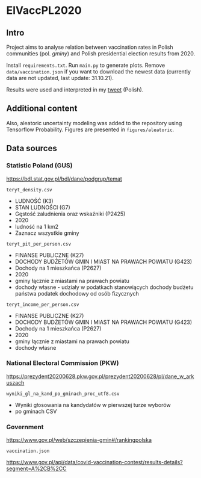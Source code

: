 # ElVaccPL2020

## Intro

Project aims to analyse relation between vaccination rates in Polish communities (pol. *gminy*) and Polish presidential
election results from 2020.

Install `requirements.txt`. Run `main.py` to generate plots. Remove `data/vaccination.json` if you want to download the
newest data (currently data are not updated, last update: 31.10.21).

Results were used and interpreted in my [tweet](https://twitter.com/DziezycMaciej/status/1495721187137228805) (Polish).

## Additional content

Also, aleatoric uncertainty modeling was added to the repository using Tensorflow Probability. Figures are presented in
`figures/aleatoric`.

## Data sources

### Statistic Poland (GUS)

https://bdl.stat.gov.pl/bdl/dane/podgrup/temat

`teryt_density.csv`

* LUDNOŚĆ (K3)
* STAN LUDNOŚCI (G7)
* Gęstość zaludnienia oraz wskaźniki (P2425)
* 2020
* ludność na 1 km2
* Zaznacz wszystkie gminy

`teryt_pit_per_person.csv`

* FINANSE PUBLICZNE (K27)
* DOCHODY BUDŻETÓW GMIN I MIAST NA PRAWACH POWIATU (G423)
* Dochody na 1 mieszkańca (P2627)
* 2020
* gminy łącznie z miastami na prawach powiatu
* dochody własne - udziały w podatkach stanowiących dochody budżetu państwa podatek dochodowy od osób fizycznych

`teryt_income_per_person.csv`

* FINANSE PUBLICZNE (K27)
* DOCHODY BUDŻETÓW GMIN I MIAST NA PRAWACH POWIATU (G423)
* Dochody na 1 mieszkańca (P2627)
* 2020
* gminy łącznie z miastami na prawach powiatu
* dochody własne

### National Electoral Commission (PKW)

https://prezydent20200628.pkw.gov.pl/prezydent20200628/pl/dane_w_arkuszach

`wyniki_gl_na_kand_po_gminach_proc_utf8.csv`

* Wyniki głosowania na kandydatów w pierwszej turze wyborów
* po gminach CSV

### Government

https://www.gov.pl/web/szczepienia-gmin#/rankingpolska

`vaccination.json`

https://www.gov.pl/api/data/covid-vaccination-contest/results-details?segment=A%2CB%2CC